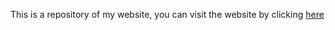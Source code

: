 This is a repository of my website, you can visit the website by clicking [here](https://andreitom1.github.io/My-Website/main.html)

